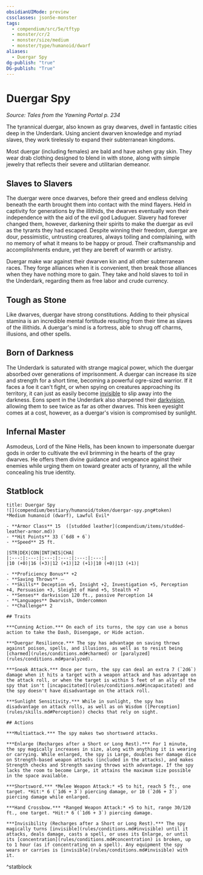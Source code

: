 ```yaml
---
obsidianUIMode: preview
cssclasses: json5e-monster
tags:
  - compendium/src/5e/tftyp
  - monster/cr/2
  - monster/size/medium
  - monster/type/humanoid/dwarf
aliases:
  - Duergar Spy
dg-publish: "true"
DG-publish: "True"
---
```

# Duergar Spy
*Source: Tales from the Yawning Portal p. 234*  

The tyrannical duergar, also known as gray dwarves, dwell in fantastic cities deep in the Underdark. Using ancient dwarven knowledge and myriad slaves, they work tirelessly to expand their subterranean kingdoms.

Most duergar (including females) are bald and have ashen gray skin. They wear drab clothing designed to blend in with stone, along with simple jewelry that reflects their severe and utilitarian demeanor.

## Slaves to Slavers

The duergar were once dwarves, before their greed and endless delving beneath the earth brought them into contact with the mind flayers. Held in captivity for generations by the illithids, the dwarves eventually won their independence with the aid of the evil god Laduguer. Slavery had forever changed them, however, darkening their spirits to make the duergar as evil as the tyrants they had escaped. Despite winning their freedom, duergar are dour, pessimistic, untrusting creatures, always toiling and complaining, with no memory of what it means to be happy or proud. Their craftsmanship and accomplishments endure, yet they are bereft of warmth or artistry.

Duergar make war against their dwarven kin and all other subterranean races. They forge alliances when it is convenient, then break those alliances when they have nothing more to gain. They take and hold slaves to toil in the Underdark, regarding them as free labor and crude currency.

## Tough as Stone

Like dwarves, duergar have strong constitutions. Adding to their physical stamina is an incredible mental fortitude resulting from their time as slaves of the illithids. A duergar's mind is a fortress, able to shrug off charms, illusions, and other spells.

## Born of Darkness

The Underdark is saturated with strange magical power, which the duergar absorbed over generations of imprisonment. A duergar can increase its size and strength for a short time, becoming a powerful ogre-sized warrior. If it faces a foe it can't fight, or when spying on creatures approaching its territory, it can just as easily become [invisible](rules/conditions.md#invisible) to slip away into the darkness. Eons spent in the Underdark also sharpened their [darkvision](rules/senses.md#darkvision), allowing them to see twice as far as other dwarves. This keen eyesight comes at a cost, however, as a duergar's vision is compromised by sunlight.

## Infernal Master

Asmodeus, Lord of the Nine Hells, has been known to impersonate duergar gods in order to cultivate the evil brimming in the hearts of the gray dwarves. He offers them divine guidance and vengeance against their enemies while urging them on toward greater acts of tyranny, all the while concealing his true identity.

## Statblock

```ad-statblock
title: Duergar Spy
![](compendium/bestiary/humanoid/token/duergar-spy.png#token)
*Medium humanoid (dwarf), Lawful Evil*

- **Armor Class** 15  ([studded leather](compendium/items/studded-leather-armor.md))
- **Hit Points** 33 (`6d8 + 6`)
- **Speed** 25 ft.

|STR|DEX|CON|INT|WIS|CHA|
|:---:|:---:|:---:|:---:|:---:|:---:|
|10 (+0)|16 (+3)|12 (+1)|12 (+1)|10 (+0)|13 (+1)|

- **Proficiency Bonus** +2
- **Saving Throws** ⏤
- **Skills** Deception +5, Insight +2, Investigation +5, Perception +4, Persuasion +3, Sleight of Hand +5, Stealth +7
- **Senses** darkvision 120 ft., passive Perception 14
- **Languages** Dwarvish, Undercommon
- **Challenge** 2

## Traits

***Cunning Action.*** On each of its turns, the spy can use a bonus action to take the Dash, Disengage, or Hide action.

***Duergar Resilience.*** The spy has advantage on saving throws against poison, spells, and illusions, as well as to resist being [charmed](rules/conditions.md#charmed) or [paralyzed](rules/conditions.md#paralyzed).

***Sneak Attack.*** Once per turn, the spy can deal an extra 7 (`2d6`) damage when it hits a target with a weapon attack and has advantage on the attack roll, or when the target is within 5 feet of an ally of the spy that isn't [incapacitated](rules/conditions.md#incapacitated) and the spy doesn't have disadvantage on the attack roll.

***Sunlight Sensitivity.*** While in sunlight, the spy has disadvantage on attack rolls, as well as on Wisdom ([Perception](rules/skills.md#Perception)) checks that rely on sight.

## Actions

***Multiattack.*** The spy makes two shortsword attacks.

***Enlarge (Recharges after a Short or Long Rest).*** For 1 minute, the spy magically increases in size, along with anything it is wearing or carrying. While enlarged, the spy is Large, doubles her damage dice on Strength-based weapon attacks (included in the attacks), and makes Strength checks and Strength saving throws with advantage. If the spy lacks the room to become Large, it attains the maximum size possible in the space available.

***Shortsword.*** *Melee Weapon Attack:* +5 to hit, reach 5 ft., one target. *Hit:* 6 (`1d6 + 3`) piercing damage, or 10 (`2d6 + 3`) piercing damage while enlarged.

***Hand Crossbow.*** *Ranged Weapon Attack:* +5 to hit, range 30/120 ft., one target. *Hit:* 6 (`1d6 + 3`) piercing damage.

***Invisibility (Recharges after a Short or Long Rest).*** The spy magically turns [invisible](rules/conditions.md#invisible) until it attacks, deals damage, casts a spell, or uses its Enlarge, or until its [concentration](rules/conditions.md#concentration) is broken, up to 1 hour (as if concentrating on a spell). Any equipment the spy wears or carries is [invisible](rules/conditions.md#invisible) with it.
```
^statblock